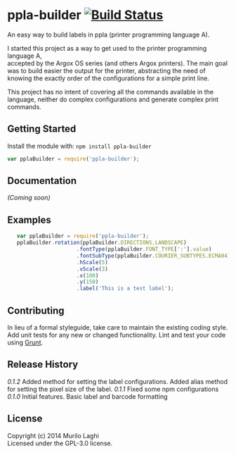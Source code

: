 # ppla-builder [![Build Status](https://secure.travis-ci.org/laghi/ppla-builder.png?branch=master)](http://travis-ci.org/laghi/ppla-builder)

An easy way to build labels in ppla (printer programming language A).

I started this project as a way to get used to the printer programming language A,  
accepted by the Argox OS series (and others Argox printers). The main goal was to build easier the output 
for the printer, abstracting the need of knowing the exactly order of the configurations for a simple print 
line.
 
This project has no intent of covering all the commands available in the language, 
neither do complex configurations and generate complex print commands.

## Getting Started
Install the module with: `npm install ppla-builder`

```javascript
var pplaBuilder = require('ppla-builder');
```

## Documentation
_(Coming soon)_

## Examples

```javascript
   var pplaBuilder = require('ppla-builder');
   pplaBuilder.rotation(pplaBuilder.DIRECTIONS.LANDSCAPE)
                      .fontType(pplaBuilder.FONT_TYPE[':'].value)
                      .fontSubType(pplaBuilder.COURIER_SUBTYPES.ECMA94)
                      .hScale(5)
                      .vScale(3)
                      .x(100)
                      .y(150)
                      .label('This is a test label');
```


## Contributing
In lieu of a formal styleguide, take care to maintain the existing coding style. Add unit tests for any new or changed functionality. Lint and test your code using [Grunt](http://gruntjs.com/).

## Release History
_0.1.2_
Added method for setting the label configurations.
Added alias method for setting the pixel size of the label.
_0.1.1_
Fixed some npm configurations
_0.1.0_
Initial features. Basic label and barcode formatting



## License
Copyright (c) 2014 Murilo Laghi  
Licensed under the GPL-3.0 license.



